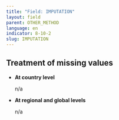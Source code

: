 ```yaml
---
title: "Field: IMPUTATION"
layout: field
parent: OTHER_METHOD
language: en
indicator: 8-10-2
slug: IMPUTATION
---
```

## Treatment of missing values

* **At country level**

    n/a

* **At regional and global levels**

    n/a